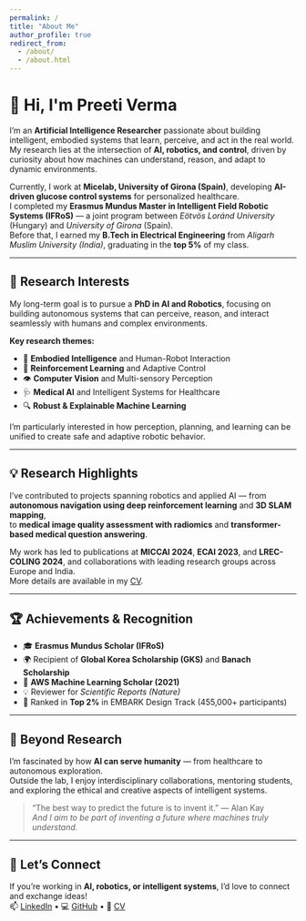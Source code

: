 ```yaml
---
permalink: /
title: "About Me"
author_profile: true
redirect_from: 
  - /about/
  - /about.html
---
```


# 👋 Hi, I'm Preeti Verma

I’m an **Artificial Intelligence Researcher** passionate about building intelligent, embodied systems that learn, perceive, and act in the real world.  
My research lies at the intersection of **AI, robotics, and control**, driven by curiosity about how machines can understand, reason, and adapt to dynamic environments.

Currently, I work at **Micelab, University of Girona (Spain)**, developing **AI-driven glucose control systems** for personalized healthcare.  
I completed my **Erasmus Mundus Master in Intelligent Field Robotic Systems (IFRoS)** — a joint program between *Eötvös Loránd University* (Hungary) and *University of Girona* (Spain).  
Before that, I earned my **B.Tech in Electrical Engineering** from *Aligarh Muslim University (India)*, graduating in the **top 5%** of my class.

---

## 🧠 Research Interests

My long-term goal is to pursue a **PhD in AI and Robotics**, focusing on building autonomous systems that can perceive, reason, and interact seamlessly with humans and complex environments.

**Key research themes:**
- 🤖 **Embodied Intelligence** and Human-Robot Interaction  
- 🧭 **Reinforcement Learning** and Adaptive Control  
- 👁️ **Computer Vision** and Multi-sensory Perception  
- 🩺 **Medical AI** and Intelligent Systems for Healthcare  
- 🔍 **Robust & Explainable Machine Learning**

I’m particularly interested in how perception, planning, and learning can be unified to create safe and adaptive robotic behavior.

---

## 💡 Research Highlights

I’ve contributed to projects spanning robotics and applied AI — from **autonomous navigation using deep reinforcement learning** and **3D SLAM mapping**,  
to **medical image quality assessment with radiomics** and **transformer-based medical question answering**.  

My work has led to publications at **MICCAI 2024**, **ECAI 2023**, and **LREC-COLING 2024**, and collaborations with leading research groups across Europe and India.  
More details are available in my [CV](/files/Preeti_Verma_CV.pdf).

---

## 🏆 Achievements & Recognition

- 🎓 **Erasmus Mundus Scholar (IFRoS)**  
- 🌍 Recipient of **Global Korea Scholarship (GKS)** and **Banach Scholarship**  
- 🧠 **AWS Machine Learning Scholar (2021)**  
- 💡 Reviewer for *Scientific Reports (Nature)*  
- 🥇 Ranked in **Top 2%** in EMBARK Design Track (455,000+ participants)  

---

## 💬 Beyond Research

I’m fascinated by how **AI can serve humanity** — from healthcare to autonomous exploration.  
Outside the lab, I enjoy interdisciplinary collaborations, mentoring students, and exploring the ethical and creative aspects of intelligent systems.

> “The best way to predict the future is to invent it.” — Alan Kay  
> *And I aim to be part of inventing a future where machines truly understand.*

---

## 🤝 Let’s Connect

If you’re working in **AI, robotics, or intelligent systems**, I’d love to connect and exchange ideas!  
📫 [LinkedIn](https://www.linkedin.com/in/preetisnno/) • 💻 [GitHub](https://github.com/aabha) • 📄 [CV](/files/Preeti_Verma_CV.pdf)




















<!-- ---
permalink: /
title: "Academic Pages is a ready-to-fork GitHub Pages template for academic personal websites"
author_profile: true
redirect_from: 
  - /about/
  - /about.html
---

This is the front page of a website that is powered by the [Academic Pages template](https://github.com/academicpages/academicpages.github.io) and hosted on GitHub pages. [GitHub pages](https://pages.github.com) is a free service in which websites are built and hosted from code and data stored in a GitHub repository, automatically updating when a new commit is made to the repository. This template was forked from the [Minimal Mistakes Jekyll Theme](https://mmistakes.github.io/minimal-mistakes/) created by Michael Rose, and then extended to support the kinds of content that academics have: publications, talks, teaching, a portfolio, blog posts, and a dynamically-generated CV. Incidentally, these same features make it a great template for anyone that needs to show off a professional template!

 You can fork [this template](https://github.com/academicpages/academicpages.github.io) right now, modify the configuration and Markdown files, add your own PDFs and other content, and have your own site for free, with no ads!

A data-driven personal website
======
Like many other Jekyll-based GitHub Pages templates, Academic Pages makes you separate the website's content from its form. The content & metadata of your website are in structured Markdown files, while various other files constitute the theme, specifying how to transform that content & metadata into HTML pages. You keep these various Markdown (.md), YAML (.yml), HTML, and CSS files in a public GitHub repository. Each time you commit and push an update to the repository, the [GitHub pages](https://pages.github.com/) service creates static HTML pages based on these files, which are hosted on GitHub's servers free of charge.

Many of the features of dynamic content management systems (like Wordpress) can be achieved in this fashion, using a fraction of the computational resources and with far less vulnerability to hacking and DDoSing. You can also modify the theme to your heart's content without touching the content of your site. If you get to a point where you've broken something in Jekyll/HTML/CSS beyond repair, your Markdown files describing your talks, publications, etc. are safe. You can rollback the changes or even delete the repository and start over - just be sure to save the Markdown files! You can also write scripts that process the structured data on the site, such as [this one](https://github.com/academicpages/academicpages.github.io/blob/master/talkmap.ipynb) that analyzes metadata in pages about talks to display [a map of every location you've given a talk](https://academicpages.github.io/talkmap.html).

For those users that need more advanced functionality, the template also supports the following popular tools:
- [MathJax](https://www.mathjax.org/) for mathematical equations
- [Mermaid](https://mermaid.js.org/) for diagraming
- [Plotly](https://plotly.com/javascript/) for plotting

Getting started
======
1. Register a GitHub account if you don't have one and confirm your e-mail (required!)
1. Fork [this template](https://github.com/academicpages/academicpages.github.io) by clicking the "Use this template" button in the top right. 
1. Go to the repository's settings (rightmost item in the tabs that start with "Code", should be below "Unwatch"). Rename the repository "[your GitHub username].github.io", which will also be your website's URL.
1. Set site-wide configuration and create content & metadata (see below -- also see [this set of diffs](http://archive.is/3TPas) showing what files were changed to set up [an example site](https://getorg-testacct.github.io) for a user with the username "getorg-testacct")
1. Upload any files (like PDFs, .zip files, etc.) to the files/ directory. They will appear at https://[your GitHub username].github.io/files/example.pdf.  
1. Check status by going to the repository settings, in the "GitHub pages" section

Site-wide configuration
------
The main configuration file for the site is in the base directory in [_config.yml](https://github.com/academicpages/academicpages.github.io/blob/master/_config.yml), which defines the content in the sidebars and other site-wide features. You will need to replace the default variables with ones about yourself and your site's github repository. The configuration file for the top menu is in [_data/navigation.yml](https://github.com/academicpages/academicpages.github.io/blob/master/_data/navigation.yml). For example, if you don't have a portfolio or blog posts, you can remove those items from that navigation.yml file to remove them from the header. 

Create content & metadata
------
For site content, there is one Markdown file for each type of content, which are stored in directories like _publications, _talks, _posts, _teaching, or _pages. For example, each talk is a Markdown file in the [_talks directory](https://github.com/academicpages/academicpages.github.io/tree/master/_talks). At the top of each Markdown file is structured data in YAML about the talk, which the theme will parse to do lots of cool stuff. The same structured data about a talk is used to generate the list of talks on the [Talks page](https://academicpages.github.io/talks), each [individual page](https://academicpages.github.io/talks/2012-03-01-talk-1) for specific talks, the talks section for the [CV page](https://academicpages.github.io/cv), and the [map of places you've given a talk](https://academicpages.github.io/talkmap.html) (if you run this [python file](https://github.com/academicpages/academicpages.github.io/blob/master/talkmap.py) or [Jupyter notebook](https://github.com/academicpages/academicpages.github.io/blob/master/talkmap.ipynb), which creates the HTML for the map based on the contents of the _talks directory).

**Markdown generator**

The repository includes [a set of Jupyter notebooks](https://github.com/academicpages/academicpages.github.io/tree/master/markdown_generator
) that converts a CSV containing structured data about talks or presentations into individual Markdown files that will be properly formatted for the Academic Pages template. The sample CSVs in that directory are the ones I used to create my own personal website at stuartgeiger.com. My usual workflow is that I keep a spreadsheet of my publications and talks, then run the code in these notebooks to generate the Markdown files, then commit and push them to the GitHub repository.

How to edit your site's GitHub repository
------
Many people use a git client to create files on their local computer and then push them to GitHub's servers. If you are not familiar with git, you can directly edit these configuration and Markdown files directly in the github.com interface. Navigate to a file (like [this one](https://github.com/academicpages/academicpages.github.io/blob/master/_talks/2012-03-01-talk-1.md) and click the pencil icon in the top right of the content preview (to the right of the "Raw | Blame | History" buttons). You can delete a file by clicking the trashcan icon to the right of the pencil icon. You can also create new files or upload files by navigating to a directory and clicking the "Create new file" or "Upload files" buttons. 

Example: editing a Markdown file for a talk
![Editing a Markdown file for a talk](/images/editing-talk.png)

For more info
------
More info about configuring Academic Pages can be found in [the guide](https://academicpages.github.io/markdown/), the [growing wiki](https://github.com/academicpages/academicpages.github.io/wiki), and you can always [ask a question on GitHub](https://github.com/academicpages/academicpages.github.io/discussions). The [guides for the Minimal Mistakes theme](https://mmistakes.github.io/minimal-mistakes/docs/configuration/) (which this theme was forked from) might also be helpful. -->
